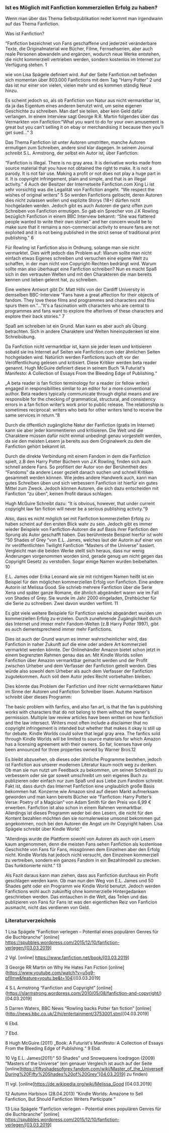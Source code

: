 <h3>Ist es Möglich mit Fanfiction kommerziellen Erfolg zu haben?</h3>

Wenn man über das Thema Selbstpublikation redet kommt man irgendwann auf das Thema Fanfiction.

Was ist Fanfiction?

“Fanfiction bezeichnet von Fans geschaffene und jederzeit veränderbare Texte, die Originalmaterial wie Bücher, Filme, Fernsehserien, aber auch reale Personen abwandeln und ergänzen, wodurch neue Werke entstehen, die nicht kommerziell vertrieben werden, sondern kostenlos im Internet zur Verfügung stehen. 1

wie von Lisa Spägele definiert wird. Auf der Seite Fanfiction.net befinden sich momentan über 803.000 Fanfictions mit dem Tag “Harry Potter” 2 und das ist nur einer von vielen, vielen mehr und es kommen ständig Neue hinzu. 

Es scheint jedoch so, als ob Fanfiction von Natur aus nicht vermarktbar ist, da ja das Eigentum eines anderen benutzt wird, um seine eigenen Geschichte zu schreiben. Man darf sie teilen, aber kein Geld dafür verlangen. In einem Interview sagt George R.R. Martin folgendes über das Vermarkten von Fanfiction:“What you want to do for your own amusement is great but you can’t selling it on ebay or merchandising it because then you’ll get sued…” 3


Das Thema Fanfiction ist unter Autoren umstritten, manche Autoren ermutigen zum Schreiben, andere sind klar dagegen. In seinem Journal schreibt S.L. Armstrong, der selbst ein Autor ist, über Fanfiction: 

“Fanfiction is illegal.
There is no gray area. It is derivative works made from source material that you have not obtained the right to make. It is not a parody. It is not fair use. Making a profit or not does not play a huge part in it. It is copyright infringement, plain and simple, and that is an illegal activity.” 4 Auch der Besitzer der Internetseite Fanfiction.com Xing Li ist sehr vorsichtig was die Legalität von Fanfiction angeht. “We respect the wishes of original writers” 5
So werden Fanfictions gelöscht, deren Autoren dies nicht zulassen wollen und explizite Storys (18+) dürfen nicht hochgeladen werden.
Jedoch gibt es auch Autoren die ganz offen zum Schreiben von Fanfiction ermutigen. So gab ein Sprecher von J.K Rowling bezüglich Fanfiction in einem BBC Interview bekannt:
“She was flattered people wanted to write their own stories" and her concern would be to make sure that it remains a non-commercial activity to ensure fans are not exploited and it is not being published in the strict sense of traditional print publishing." 6
 
Für Rowling ist Fanfiction also in Ordnung, solange man sie nicht vermarktet. Dies wirft jedoch das Problem auf: Warum sollte man nicht einfach etwas Eigenes schreiben und versuchen eine eigene Welt zu schaffen, in der man nicht von Copyright-Rechten bedrängt wird.
Warum sollte man also überhaupt eine Fanfiction schreiben? Nun es macht Spaß sich in den vertrauten Welten und mit den Charakteren die man bereits kennen und lieben gelernt hat, zu schreiben.

Eine weitere Antwort gibt Dr. Matt Hills von der Cardiff University in demselben BBC-Interview "Fans have a great affection for their objects of fandom. They love these films and programmes and characters and this spurs them on.”..."It's a fascination with characters who are central to programmes and fans want to explore the afterlives of these characters and explore their back stories." 7

Spaß am schreiben ist ein Grund. Man kann es aber auch als Übung betrachten. Sich in andere Charaktere und Welten hineinzudenken ist eine Schreibübung.

Da Fanfiction nicht vermarktbar ist, kann sie jeder lesen und kritisieren sobald sie ins Internet auf Seiten wie Fanfiction.com oder ähnlichen Seiten hochgeladen wird. Natürlich werden Fanfictions auch oft vor der Veröffentlichung gelesen und kritisiert. Diese Kritiker werden beta reader genannt. Hugh McGuire definiert diese in seinem Buch “A Futurist's Manifesto: A Collection of Essays From the Bleeding Edge of Publishing.“

„A beta reader is fan fiction terminology for a reader (or fellow writer) engaged in responsibilities similar to an editor for a more conventional author. Beta readers typically communicate through digital means and are responsible for the checking of grammatical, structural, and consistency errors in a fan fiction writer’s work prior to public release. The relationship is sometimes reciprocal: writers who beta for other writers tend to receive the same services in return.“8

Durch die öffentlich zugängliche Natur der Fanfiction (gratis im Internet) kann sie aber jeder kommentieren und kritisieren. Die Welt und die Charaktere müssen dafür nicht einmal unbedingt genau vorgestellt werden, da sie den meisten Lesern ja bereits aus dem Originalwerk zu dem die Fanfiction gehört bekannt ist.

Durch die direkte Verbindung mit einem Fandom in dem die Fanfiction spielt, z.B den Harry Potter Büchern von J.K Rowling,  finden sich auch schnell andere Fans. So profitiert der Autor von der Berühmtheit des “Fandoms” da andere Leser gezielt danach suchen und schnell Kritiken gesammelt werden können. Wie jedes andere Handwerk auch, kann man gutes Schreiben üben und sich verbessern Fanfiction ist hierfür ein gutes Mittel zum Zweck.
Jedoch können Autoren, die sich dazu entscheiden mit Fanfiction “zu üben”, keinen Profit daraus schlagen.

Hugh McGuire Schreibt dazu: 
“It is obvious, however, that under current copyright law fan fiction will never be a serious publishing activity.“9

Also, dass es nicht möglich sei mit Fanfiction kommerziellen Erfolg zu haben scheint auf den ersten Blick wahr zu sein. Jedoch gibt es immer wieder Beispiele von Fanfiction-Autoren die auf Basis ihrer Fanfiction den Sprung als Autor geschafft haben. Das berühmteste Beispiel hierfür ist wohl “50 Shades of Grey “von E.L. James, welches laut der Autorin auf einer von ihr veröffentlichten Twilight Fanfiction “Masters of the Universe”  basiert. Vergleicht man die beiden Werke stellt sich heraus, dass nur wenig Änderungen vorgenommen worden sind, gerade genug um nicht gegen das Copyright Gesetz zu verstoßen. Sogar einige Namen wurden beibehalten. 10

E.L. James oder Erika Leonard wie sie mit richtigem Namen heißt ist ein Beispiel für den möglichen kommerziellen Erfolg von Fanfiction. Eine andere Autorin ist Melissa Good. Sie schrieb mehrere Fanfiction über die Serie Xena und später ganze Romane, die ähnlich abgeändert waren wie im Fall von Shades of Grey. Sie wurde im Jahr 2000 eingeladen, Drehbücher für die Serie zu schreiben. Zwei davon wurden verfilmt. 11

Es gibt viele weitere Beispiele für Fanfiction welche abgeändert wurden um kommerziellen Erfolg zu erzielen. Durch zunehmende Zugänglichkeit durch das Internet und immer mehr Fandom-Welten (z.B Harry Potter 1997), gibt es auch dementsprechend immer mehr Fanfictions. 

Dies ist auch der Grund warum es immer wahrscheinlicher wird, das Fanfiction in naher Zukunft auf die eine oder andere Art kommerziell vermarktet werden könnte. Der Onlinehändler Amazon bietet schon jetzt  in einem begrenzten Rahmen genau das an. Mit Kindle Worlds sollen Fanfiction über Amazon vermarktbar gemacht werden und der Profit zwischen Urheber und dem Verfasser der Fanfiction geteilt werden. Dies würde also sowohl dem Urheber als auch dem Verfasser der Fanfiction zugutekommen. Auch soll dem Autor jedes Recht vorbehalten bleiben.


Dies könnte das Problem der Fanfiction und ihrer nicht vermarktbaren Natur im Sinne der Autoren und Fanfiction Schreiber lösen. Autumn Harbison schreibt über dieses Programm:
 
The basic problem with fanfics, and also fan art, is that the fan is publishing works with characters that do not belong to them without the owner's permission. Multiple law review articles have been written on how fanfiction and the law intersect. Writers most often include a disclaimer that no copyright infringement is intended but whether that makes it okay is still up for debate. Kindle Worlds could solve that legal gray area. The fanfics sold through Kindle Worlds will be limited to source materials for which Amazon has a licensing agreement with their owners. So far, licenses have only been announced for three properties owned by Warner Bros.12

Es bleibt abzusehen, ob dieses oder ähnliche Programme bestehen, jedoch ist Fanfiction aus unserer modernen Literatur kaum noch weg zu denken. Ob man sie nun nutzt um Feedback zu bekommen, um seinen Schreibstil zu verbessern oder sie gar soweit umschreibt um sein eigenes Buch zu publizieren oder einfach nur zum Spaß und aus Liebe zum Fandom schreibt. Fakt ist, dass durch das Internet Fanfiction eine unglaublich große Basis bekommen hat. Konzerne wie Amazon sind auf diesen Markt aufmerksam geworden und man kann bereits Bücher wie “Fanfiction: Harry Potter’s Verse: Poetry of a Magician” von Adam Smith für den Preis von 6,99 € erwerben. Fanfiction ist also schon in einem Rahmen vermarktbar. Allerdings ist dieses Programm weder bei den Lesern, die nicht für den Kontent bezahlen möchten den sie normalerweise umsonst bekommen gut angekommen, noch bei den Autoren die Angst um ihr Copyright haben. Lisa Spägele schreibt über Kindle World:” 

“Allerdings wurde die Plattform sowohl von Autoren als auch von Lesern kaum angenommen, denn die meisten Fans sehen Fanfiction als kostenlose Geschichte von Fans für Fans, missgönnen dem Einzelnen aber den Erfolg nicht. Kindle Worlds hat jedoch nicht versucht, den Einzelnen kommerziell zu vertreiben, sondern ein ganzes Fandom in ein Bezahlmodell zu stecken. Das funktionierte nicht.” 13

Als Fazit daraus kann man ziehen, dass aus Fanfiction durchaus ein Profit geschlagen werden kann. Ob man nun den Weg von E.L. James und 50 Shades geht oder ein Programm wie Kindle World benutzt. Jedoch werden Fanfictions wohl auch zukünftig ohne kommerzielle Hintergedanken geschrieben werden. Das eintauchen in die Welt, das Teilen und das publizieren von Fans für Fans ist was den eigentlichen Reiz von Fanficion ausmacht, nicht das verdienen von Geld. 





### Literaturverzeichnis

1 Lisa Spägele “Fanfiction verlegen – Potential eines populären Genres für die Buchbranche” [online] https://spubbles.wordpress.com/2015/12/10/fanfiction-verlegen/[03.03.2019]

2 Vgl. [online] https://www.fanfiction.net/book/[03.03.2019] 

3 George RR Martin on Why He Hates Fan Fiction [online] (https://www.youtube.com/watch?v=u5g9-pfIImw&feature=youtu.be&t=104)[03.03.2019] 

4 S.L Armstrong “Fanfiction and Copyright” [online] (https://slarmstrong.wordpress.com/2010/05/08/fanfiction-and-copyright/)[04.03.2019] 

5 Darren Waters, BBC News “Rowling backs Potter fan fiction” [online] (http://news.bbc.co.uk/2/hi/entertainment/3753001.stm)[04.03.2019]

6 Ebd. 

7 Ebd.

8 Hugh McGuire.(2011) „Book: A Futurist's Manifesto: A Collection of Essays From the Bleeding Edge of Publishing.“ 
9 Ebd.

10 Vg E.L. James(2011)” 50 Shades” und Snowqueens Icedragon (2009) “Masters of the Universe“
 (ein genauer Vergleich ist auch auf der Seite [online]https://fiftyshadesofgrey.fandom.com/wiki/Master_of_the_Universe#During%20Fifty%20Shades%20of%20Grey”[04.03.2019] zu finden)
 
11 vgl. [online]https://de.wikipedia.org/wiki/Melissa_Good [04.03.2019]

12  Autumn Harbison  (28.04.2013) “Kindle Worlds: Amazone to Sell Fanfiction, But Should Fanfiction Writers Participate “

13 Lisa Spägele “Fanfiction verlegen – Potential eines populären Genres für die Buchbranche” [online] https://spubbles.wordpress.com/2015/12/10/fanfiction-verlegen/[03.03.2019]



